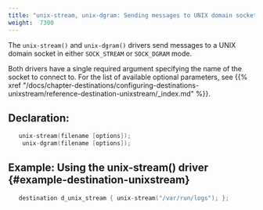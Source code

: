 ```yaml
---
title: "unix-stream, unix-dgram: Sending messages to UNIX domain sockets"
weight:  7300
---
```

<!-- DISCLAIMER: This file is based on the syslog-ng Open Source Edition documentation https://github.com/balabit/syslog-ng-ose-guides/commit/2f4a52ee61d1ea9ad27cb4f3168b95408fddfdf2 and is used under the terms of The syslog-ng Open Source Edition Documentation License. The file has been modified by Axoflow. -->

The `unix-stream()` and `unix-dgram()` drivers send messages to a UNIX domain socket in either `SOCK_STREAM` or `SOCK_DGRAM` mode.

Both drivers have a single required argument specifying the name of the socket to connect to. For the list of available optional parameters, see {{% xref "/docs/chapter-destinations/configuring-destinations-unixstream/reference-destination-unixstream/_index.md" %}}.


## Declaration:

```c
   unix-stream(filename [options]);
    unix-dgram(filename [options]);
```



## Example: Using the unix-stream() driver {#example-destination-unixstream}

```c
   destination d_unix_stream { unix-stream("/var/run/logs"); };
```

